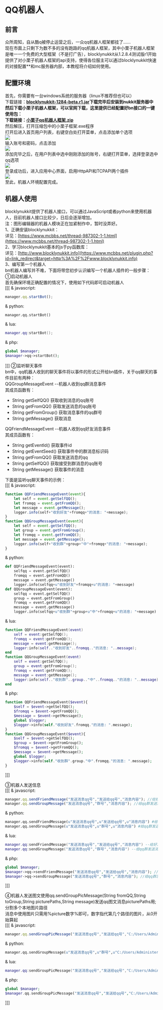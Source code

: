 # QQ机器人  
## 前言  

众所周知，自从酷q被停止运营之后，一众qq机器人框架都挂了......  
现在市面上只剩下为数不多的没有跑路的qq机器人框架，其中小栗子机器人框架是唯一一个免费的大型框架（不是打广告），blocklynukkit从1.2.8.4测试版r1开始提供了对小栗子机器人框架的api支持，使得各位服主可以通过blocklynukkit快速的对接配置\*\*和mc服务器内部，本教程将介绍如何使用。  
## 配置环境  

首先，你需要有一台windows系统的服务器（linux不推荐但也可以）  
下载链接：**[blocklynukkit-1284-beta.r1.jar](https://www.mcbbs.net/plugin.php?id=link_redirect&target=https%3A%2F%2Ficesight.lanzous.com%2FigRZDfnf14d)**下载完毕后安装到nukkit服务器中  
然后下载小栗子机器人框架，可以官网下载，这里提供已经配置好bn接口的一键使用包：  
下载链接：**[小栗子qq机器人框架.zip](https://www.mcbbs.net/plugin.php?id=link_redirect&target=https%3A%2F%2Ficesight.lanzous.com%2Fi2gOjfnf8md)**  
然后解压，打开压缩包中的小栗子框架.exe程序  
打开后进入首页用户列表，右键空白处打开菜单，点击添加单个选项  
![](https://attachment.mcbbs.net/forum/202008/15/160711ehkufikoldxix2dm.png)  
输入账号和密码，点击添加  
![](https://attachment.mcbbs.net/forum/202008/15/160738b1wofennc2vn2oe8.png)  
添加完毕之后，在用户列表中选中刚刚添加的账号，右键打开菜单，选择登录选中qq选项  
![](https://attachment.mcbbs.net/forum/202008/15/160858bykt6t5d0dhdijpt.png)  
登录成功后，进入应用中心界面，启用HttpAPI和TCPAPI两个插件  
![](https://attachment.mcbbs.net/forum/202008/15/161116rhz2nfanmugmfah8.png)  
至此，机器人环境配置完成。  

## 机器人使用

blocklynukkit提供了机器人接口，可以通过JavaScript或者python来使用机器人，目前机器人接口比较少，日后会逐渐增加。  
注：图形编辑器的机器人模块正在加紧制作中，暂时没弄好。  
1、正确安装blocklynukkit：  
详见：[https://www.mcbbs.net/thread-987302-1-1.html](https://www.mcbbs.net/thread-987302-1-1.html)  
2、学习blocklynukkit基本的js于py函数库：  
详见：[http://www.blocklynukkit.info](https://www.mcbbs.net/plugin.php?id=link_redirect&target=http%3A%2F%2Fwww.blocklynukkit.info)  
3、编写第一个机器人  
bn机器人编写并不难，下面将带您初步认识编写一个机器人插件的一般步骤：  
①启动机器人  
首先确保环境正确配置的情况下，使用如下代码即可启动机器人  
[[[
& javascript:
```javascript
manager.qq.startBot();  
```  
& python:
```python
manager.qq.startBot()  
```  
& lua: 
~~~lua
manager.qq:startBot();
~~~  
& php:
~~~php
global $manager;
$manager->qq->startBot();
~~~  
]]]
②监听聊天事件  
bn中，qq机器人收到的聊天事件将以事件的形式公开给bn插件，关于qq聊天的事件目前有两种：  
QQGroupMessageEvent --机器人收到qq群消息事件  
其成员函数有：  
- String getSelfQQ() 获取收到消息的qq账号  
- String getFromQQ() 获取发送消息的qq账号  
- String getFromGroup() 获取消息事件的qq群号  
- String getMessage() 获取消息 

QQFriendMessageEvent --机器人收到qq好友消息事件  
其成员函数有：  
- String getEventId() 获取事件id  
- String getEventSeed() 获取事件中的群消息标识码  
- String getFromQQ() 获取发送消息的qq  
- String getSelfQQ() 获取接受到群消息的qq账号  
- String getMessage() 获取事件的消息  

下面是监听qq聊天事件的示例：  
[[[
& javascript:
```javascript
function QQFriendMessageEvent(event){  
    let self = event.getSelfQQ();  
    let fromqq = event.getFromQQ();  
    let message = event.getMessage();  
    logger.info(self+"收到好友"+fromqq+"的消息: "+message);  
}  
function QQGroupMessageEvent(event){  
    let self = event.getSelfQQ();  
    let group = event.getFromGroup();  
    let fromqq = event.getFromQQ();  
    let message = event.getMessage();  
    logger.info(self+"收到群"+group+"中"+fromqq+"的消息: "+message);  
}  
```  
& python:
```python
def QQFriendMessageEvent(event):  
    selfqq = event.getSelfQQ()  
    fromqq = event.getFromQQ()  
    message = event.getMessage()  
    logger.info(selfqq+u"收到好友"+fromqq+u"的消息: "+message)  
def QQGroupMessageEvent(event):  
    selfqq = event.getSelfQQ()  
    group = event.getFromGroup()  
    fromqq = event.getFromQQ()  
    message = event.getMessage()  
    logger.info(selfqq+u"收到群"+group+u"中"+fromqq+u"的消息: "+message)  
```  
& lua:
~~~lua
function QQFriendMessageEvent(event)
    self = event:getSelfQQ();  
    fromqq = event:getFromQQ();  
    message = event:getMessage();  
    logger:info(self.."收到好友"..fromqq.."的消息: "..message);  
end
function QQGroupMessageEvent(event)
    self = event:getSelfQQ();  
    group = event:getFromGroup();  
    fromqq = event:getFromQQ();  
    message = event:getMessage();  
    logger:info(self.."收到群"..group.."中"..fromqq.."的消息: "..message);  
end
~~~  
& php:
~~~php
function QQFriendMessageEvent($event){
    $self = $event->getSelfQQ();  
    $fromqq = $event->getFromQQ();  
    $message = $event->getMessage();  
	global $logger;
    $logger->info(self."收到好友".fromqq."的消息: ".message);  
}  
function QQGroupMessageEvent($event){  
    $self = $event->getSelfQQ();  
    $group = $event->getFromGroup();  
    $fromqq = $event->getFromQQ();  
    $message = $event->getMessage();  
	global $logger;
    $logger->info(self."收到群".group."中".fromqq."的消息: ".message);  
}  
~~~  
]]]

③机器人发送信息  
[[[
& javascript:
```javascript
manager.qq.sendFriendMessage("发送消息qq号","发送给qq号","消息内容"); //给好友发消息  
manager.qq.sendGroupMessage("发送消息qq号","群号","消息内容"); //给qq群发送消息  
```  
& python:
```python
manager.qq.sendFriendMessage(u"发送消息qq号",u"发送给qq号",u"消息内容") #给好友发消息  
manager.qq.sendGroupMessage(u"发送消息qq号",u"群号",u"消息内容") #给qq群发送消息  
```  
& lua:
~~~lua
manager.qq:sendFriendMessage("发送消息qq号","发送给qq号","消息内容") --给好友发消息  
manager.qq:sendGroupMessage("发送消息qq号","群号","消息内容") --给qq群发送消息
~~~  
& php:
~~~php
global $manager;
$manager->qq->sendFriendMessage("发送消息qq号","发送给qq号","消息内容"); //给好友发消息  
$manager->qq->sendGroupMessage("发送消息qq号","群号","消息内容"); //给qq群发送消息 
~~~  
]]]

④机器人发送图文使用qq.sendGroupPicMessage(String fromQQ,String toGroup,String picturePaths,String message)发送qq图文消息picturePaths用;分割多个本地图片路径  
消息中使用图片只需用%picture数字%即可，数字指代第几个路径的图片，从0开始算起  
[[[
& javascript:
```javascript
manager.qq.sendGroupPicMessage("发送消息qq号","发送给qq号","C:/Users/Administer/image.jpg;C:/Users/Administer/smile.jpg","图片image.png是:%picture0%\n图片smile.jpg是%picture1% "); //给qq群发图文消息  
```  
& python: 
```python
manager.qq.sendGroupMessage(u"发送消息qq号",u"群号",u"C:/Users/Administer/image.jpg;C:/Users/Administer/smile.jpg",u"图片image.png是:%picture0%\n图片smile.jpg是%picture1% ") #给qq群发送图文消息  
```  
& lua:
```lua
manager.qq:sendGroupPicMessage("发送消息qq号","发送给qq号","C:/Users/Administer/image.jpg;C:/Users/Administer/smile.jpg","图片image.png是:%picture0%\n图片smile.jpg是%picture1% "); --给qq群发图文消息  
```  
& php:
```php
global $manager;
$manager.qq.sendGroupPicMessage("发送消息qq号","发送给qq号","C:/Users/Administer/image.jpg;C:/Users/Administer/smile.jpg","图片image.png是:%picture0%\n图片smile.jpg是%picture1% "); //给qq群发图文消息  
```  
]]]